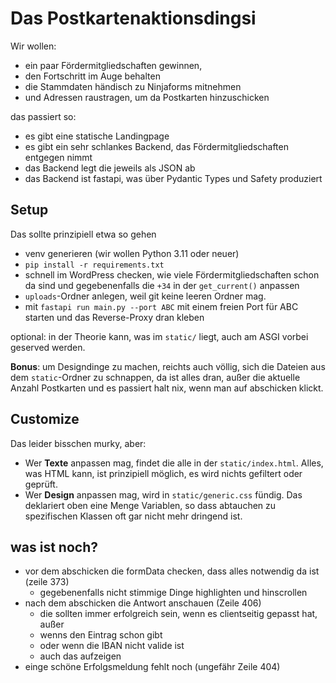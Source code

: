 # Das Postkartenaktionsdingsi

Wir wollen:
- ein paar Fördermitgliedschaften gewinnen,
- den Fortschritt im Auge behalten
- die Stammdaten händisch zu Ninjaforms mitnehmen
- und Adressen raustragen, um da Postkarten hinzuschicken

das passiert so:
- es gibt eine statische Landingpage
- es gibt ein sehr schlankes Backend, das Fördermitgliedschaften entgegen nimmt
- das Backend legt die jeweils als JSON ab
- das Backend ist fastapi, was über Pydantic Types und Safety produziert

## Setup

Das sollte prinzipiell etwa so gehen

- venv generieren (wir wollen Python 3.11 oder neuer)
- `pip install -r requirements.txt`
- schnell im WordPress checken, wie viele Fördermitgliedschaften schon da sind und gegebenenfalls die `+34` in der `get_current()` anpassen
- `uploads`-Ordner anlegen, weil git keine leeren Ordner mag. 
- mit `fastapi run main.py --port ABC` mit einem freien Port für ABC starten und das Reverse-Proxy dran kleben

optional: in der Theorie kann, was im `static/` liegt, auch am ASGI vorbei geserved werden.

**Bonus**: um Designdinge zu machen, reichts auch völlig, sich die Dateien aus dem `static`-Ordner zu schnappen, da ist alles dran, außer die aktuelle Anzahl Postkarten und es passiert halt nix, wenn man auf abschicken klickt.

## Customize

Das leider bisschen murky, aber:

- Wer **Texte** anpassen mag, findet die alle in der `static/index.html`. Alles, was HTML kann, ist prinzipiell möglich, es wird nichts gefiltert oder geprüft.
- Wer **Design** anpassen mag, wird in `static/generic.css` fündig. Das deklariert oben eine Menge Variablen, so dass abtauchen zu spezifischen Klassen oft gar nicht mehr dringend ist.

## was ist noch?

- vor dem abschicken die formData checken, dass alles notwendig da ist (zeile 373)
  - gegebenenfalls nicht stimmige Dinge highlighten und hinscrollen
- nach dem abschicken die Antwort anschauen (Zeile 406)
  - die sollten immer erfolgreich sein, wenn es clientseitig gepasst hat, außer
  - wenns den Eintrag schon gibt
  - oder wenn die IBAN nicht valide ist
  - auch das aufzeigen
- einge schöne Erfolgsmeldung fehlt noch (ungefähr Zeile 404)
